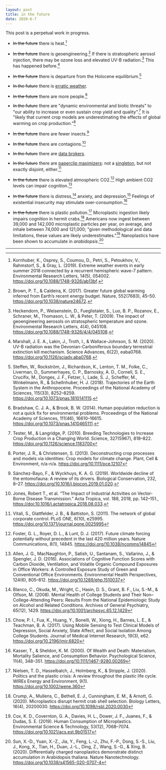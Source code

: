 ```yaml
---
layout: post
title: in the future
date: 2020-6-7
---
```


This post is a perpetual work in progress.

- ~~In the future~~ there is heat.[^1]

- ~~In the future~~ there is geoengineering.[^2] If there is stratospheric aerosol injection, there may be ozone loss and elevated UV-B radiation.[^3] This has happened before.[^4]

- ~~In the future~~ there is departure from the Holocene equilibrium.[^5]

- ~~In the future~~ there is [erratic weather](https://www.farmprogress.com/farm-operations/usda-crop-progress-corn-planting-drags-along).

- ~~In the future~~ there are more people.[^6]

- ~~In the future~~ there are "dynamic environmental and biotic threats" to "our ability to increase or even sustain crop yield and quality".[^7] It is "likely that current crop models are underestimating the effects of global warming on crop production."[^8]

- ~~In the future~~ there are fewer insects.[^9]

- ~~In the future~~ there are contagions.[^10]

- ~~In the future~~ there are [data brokers](https://www.schneier.com/essays/archives/2020/01/were_banning_facial_.html).

- ~~In the future~~ there are [paperclip maximizers](https://nickbostrom.com/ethics/ai.html): not a [singleton](https://nickbostrom.com/fut/singleton.html), but not exactly disjoint, either.[^11]

- ~~In the future~~ there is elevated atmospheric CO2.[^12] High ambient CO2 levels can impair cognition.[^13]

- ~~In the future~~ there is distress,[^14] anxiety, and depression.[^15] Feelings of existential insecurity may stimulate over-consumption.[^16]

- ~~In the future~~ there is plastic pollution.[^17] Microplastic ingestion likely impairs cognition in hermit crabs.[^18] Americans now ingest between 39,000 and 142,000 microplastic particles per year, on average, and inhale between 74,000 and 121,000; "given methodological and data limitations, these values are likely underestimates."[^19] Nanoplastics have been shown to accumulate in *arabidopsis*.[^20]

---

[^1]: Kornhuber, K., Osprey, S., Coumou, D., Petri, S., Petoukhov, V., Rahmstorf, S., & Gray, L. (2019). Extreme weather events in early summer 2018 connected by a recurrent hemispheric wave-7 pattern. Environmental Research Letters, 14(5), 054002. <a href="https://doi.org/10.1088/1748-9326/ab13bf">https://doi.org/10.1088/1748-9326/ab13bf</a>.

[^2]: Brown, P. T., & Caldeira, K. (2017). Greater future global warming inferred from Earth’s recent energy budget. Nature, 552(7683), 45–50. <a href="https://doi.org/10.1038/nature24672">https://doi.org/10.1038/nature24672</a>.

[^3]: Heckendorn, P., Weisenstein, D., Fueglistaler, S., Luo, B. P., Rozanov, E., Schraner, M., Thomason, L. W., & Peter, T. (2009). The impact of geoengineering aerosols on stratospheric temperature and ozone. Environmental Research Letters, 4(4), 045108. <a href="https://doi.org/10.1088/1748-9326/4/4/045108">https://doi.org/10.1088/1748-9326/4/4/045108</a>.

[^4]: Marshall, J. E. A., Lakin, J., Troth, I., & Wallace-Johnson, S. M. (2020). UV-B radiation was the Devonian-Carboniferous boundary terrestrial extinction kill mechanism. Science Advances, 6(22), eaba0768. <a href="https://doi.org/10.1126/sciadv.aba0768">https://doi.org/10.1126/sciadv.aba0768</a>.

[^5]: Steffen, W., Rockström, J., Richardson, K., Lenton, T. M., Folke, C., Liverman, D., Summerhayes, C. P., Barnosky, A. D., Cornell, S. E., Crucifix, M., Donges, J. F., Fetzer, I., Lade, S. J., Scheffer, M., Winkelmann, R., & Schellnhuber, H. J. (2018). Trajectories of the Earth System in the Anthropocene. Proceedings of the National Academy of Sciences, 115(33), 8252–8259. <a href="https://doi.org/10.1073/pnas.1810141115">https://doi.org/10.1073/pnas.1810141115</a>.

[^6]: Bradshaw, C. J. A., & Brook, B. W. (2014). Human population reduction is not a quick fix for environmental problems. Proceedings of the National Academy of Sciences, 111(46), 16610–16615. <a href="https://doi.org/10.1073/pnas.1410465111">https://doi.org/10.1073/pnas.1410465111</a>.

[^7]: Tester, M., & Langridge, P. (2010). Breeding Technologies to Increase Crop Production in a Changing World. Science, 327(5967), 818–822. <a href="https://doi.org/10.1126/science.1183700">https://doi.org/10.1126/science.1183700</a>

[^8]: Porter, J. R., & Christensen, S. (2013). Deconstructing crop processes and models via identities: Crop models for climate change. Plant, Cell & Environment, n/a-n/a. <a href="https://doi.org/10.1111/pce.12107">https://doi.org/10.1111/pce.12107</a>

[^9]: Sánchez-Bayo, F., & Wyckhuys, K. A. G. (2019). Worldwide decline of the entomofauna: A review of its drivers. Biological Conservation, 232, 8–27. <a href="https://doi.org/10.1016/j.biocon.2019.01.020">https://doi.org/10.1016/j.biocon.2019.01.020</a>.

[^10]: Jones, Robert T., et al. “The Impact of Industrial Activities on Vector-Borne Disease Transmission.” Acta Tropica, vol. 188, 2018, pp. 142–151., <a href="https://doi:10.1016/j.actatropica.2018.08.033">https://doi:10.1016/j.actatropica.2018.08.033</a>.

[^11]: Vitali, S., Glattfelder, J. B., & Battiston, S. (2011). The network of global corporate control. PLoS ONE, 6(10), e25995. <a href="https://doi.org/10.1371/journal.pone.0025995">https://doi.org/10.1371/journal.pone.0025995</a>

[^12]: Foster, G. L., Royer, D. L., & Lunt, D. J. (2017). Future climate forcing potentially without precedent in the last 420 million years. Nature Communications, 8(1), 14845. <a href="https://doi.org/10.1038/ncomms14845">https://doi.org/10.1038/ncomms14845</a>

[^13]: Allen, J. G., MacNaughton, P., Satish, U., Santanam, S., Vallarino, J., & Spengler, J. D. (2016). Associations of Cognitive Function Scores with Carbon Dioxide, Ventilation, and Volatile Organic Compound Exposures in Office Workers: A Controlled Exposure Study of Green and Conventional Office Environments. Environmental Health Perspectives, 124(6), 805–812. <a href="https://doi.org/10.1289/ehp.1510037">https://doi.org/10.1289/ehp.1510037</a>

[^14]: Blanco, C., Okuda, M., Wright, C., Hasin, D. S., Grant, B. F., Liu, S.-M., & Olfson, M. (2008). Mental Health of College Students and Their Non–College-Attending Peers: Results From the National Epidemiologic Study on Alcohol and Related Conditions. Archives of General Psychiatry, 65(12), 1429. <a href="https://doi.org/10.1001/archpsyc.65.12.1429">https://doi.org/10.1001/archpsyc.65.12.1429</a>

[^15]: Chow, P. I., Fua, K., Huang, Y., Bonelli, W., Xiong, H., Barnes, L. E., & Teachman, B. A. (2017). Using Mobile Sensing to Test Clinical Models of Depression, Social Anxiety, State Affect, and Social Isolation Among College Students. Journal of Medical Internet Research, 19(3), e62. <a href="https://doi.org/10.2196/jmir.6820">https://doi.org/10.2196/jmir.6820</a>

[^16]: Kasser, T., & Sheldon, K. M. (2000). Of Wealth and Death: Materialism, Mortality Salience, and Consumption Behavior. Psychological Science, 11(4), 348–351. <a href="https://doi.org/10.1111/1467-9280.00269">https://doi.org/10.1111/1467-9280.00269</a>

[^17]: Nielsen, T. D., Hasselbalch, J., Holmberg, K., & Stripple, J. (2020). Politics and the plastic crisis: A review throughout the plastic life cycle. WIREs Energy and Environment, 9(1). <a href="https://doi.org/10.1002/wene.360">https://doi.org/10.1002/wene.360</a>

[^18]: Crump, A., Mullens, C., Bethell, E. J., Cunningham, E. M., & Arnott, G. (2020). Microplastics disrupt hermit crab shell selection. Biology Letters, 16(4), 20200030. <a href="https://doi.org/10.1098/rsbl.2020.0030">https://doi.org/10.1098/rsbl.2020.0030</a>

[^19]: Cox, K. D., Covernton, G. A., Davies, H. L., Dower, J. F., Juanes, F., & Dudas, S. E. (2019). Human Consumption of Microplastics. Environmental Science & Technology, 53(12), 7068–7074. <a href="https://doi.org/10.1021/acs.est.9b01517">https://doi.org/10.1021/acs.est.9b01517</a>

[^20]: Sun, X.-D., Yuan, X.-Z., Jia, Y., Feng, L.-J., Zhu, F.-P., Dong, S.-S., Liu, J., Kong, X., Tian, H., Duan, J.-L., Ding, Z., Wang, S.-G., & Xing, B. (2020). Differentially charged nanoplastics demonstrate distinct accumulation in Arabidopsis thaliana. Nature Nanotechnology. <a href="https://doi.org/10.1038/s41565-020-0707-4">https://doi.org/10.1038/s41565-020-0707-4</a>

